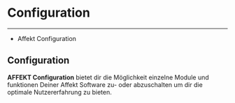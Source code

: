# Configuration

---

- Affekt Configuration

## Configuration
**AFFEKT Configuration** bietet dir die Möglichkeit einzelne Module und funktionen Deiner Affekt Software zu- oder abzuschalten um dir die optimale Nutzererfahrung zu bieten.   
